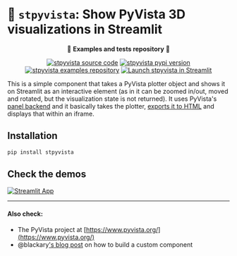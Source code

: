 # 🧊 `stpyvista`: Show PyVista 3D visualizations in Streamlit

<p align=center>🎈 <strong>Examples and tests repository</strong> 🎈</p>

<p align=center>
<a href="https://github.com/edsaac/stpyvista"><img alt="stpyvista source code" src="https://img.shields.io/static/v1?label=:&message=Source%20code&color=informational&logo=github"></a>
<a href="https://pypi.org/project/stpyvista/"><img alt="stpyvista pypi version" src="https://badgen.net/pypi/v/stpyvista"></a>
<a href="https://github.com/edsaac/stpyvista-tests"><img alt="stpyvista examples repository" src="https://img.shields.io/static/v1?label=:&message=Examples&color=ff4b4b&logo=github"></a>
<a href="https://stpyvista.streamlit.app"><img alt="Launch stpyvista in Streamlit" src="https://img.shields.io/static/v1?label=:&message=Open%20in%20Streamlit&color=pink&logo=streamlit"></a>
</p>

This is a simple component that takes a PyVista plotter object and shows it on Streamlit as an interactive element (as in it can be zoomed in/out, moved and rotated, but the visualization state is not returned). It uses PyVista's [panel backend](https://docs.pyvista.org/user-guide/jupyter/panel.html) and it basically takes the plotter, [exports it to HTML](https://docs.pyvista.org/api/plotting/_autosummary/pyvista.Plotter.export_html.html) and displays that within an iframe.

## Installation 

```sh
pip install stpyvista
```

## Check the demos

[![Streamlit App](https://static.streamlit.io/badges/streamlit_badge_black_white.svg)](https://stpyvista.streamlit.app/)


****

#### Also check:
* The PyVista project at [https://www.pyvista.org/](https://www.pyvista.org/)
* @blackary['s blog post](https://blog.streamlit.io/how-to-build-your-own-streamlit-component/) on how to build a custom component

